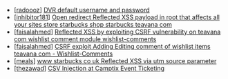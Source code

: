 * [[radoooz](https://hackerone.com/radoooz)] [DVR default username and password](https://hackerone.com/reports/398797)
* [[inhibitor181](https://hackerone.com/inhibitor181)] [Open redirect  Reflected XSS payload in root that affects all your sites store starbucks   shop starbucks   teavana com ](https://hackerone.com/reports/196846)
* [[faisalahmed](https://hackerone.com/faisalahmed)] [Reflected XSS by exploiting CSRF vulnerability on teavana com wishlist comment module  wishlist-comments ](https://hackerone.com/reports/177508)
* [[faisalahmed](https://hackerone.com/faisalahmed)] [CSRF exploit  Adding Editing comment of wishlist items teavana com - Wishlist-Comments ](https://hackerone.com/reports/177639)
* [[meals](https://hackerone.com/meals)] [www starbucks co uk Reflected XSS via utm source parameter](https://hackerone.com/reports/140616)
* [[thezawad](https://hackerone.com/thezawad)] [CSV Injection at Camptix Event Ticketing](https://hackerone.com/reports/151516)
